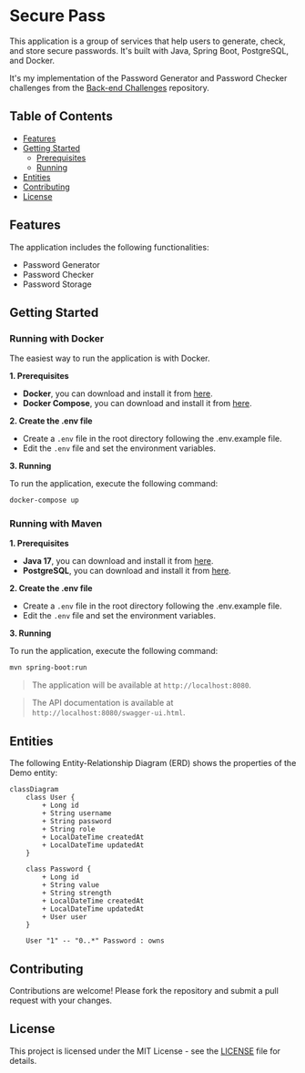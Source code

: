 # Secure Pass

This application is a group of services that help users to generate, check, and store secure passwords. It's built with Java, Spring Boot, PostgreSQL, and Docker.

It's my implementation of the Password Generator and Password Checker challenges from the [Back-end Challenges](https://github.com/wesleybertipaglia/backend-challenges/) repository.

## Table of Contents

- [Features](#features)
- [Getting Started](#getting-started)
  - [Prerequisites](#prerequisites)
  - [Running](#running)
- [Entities](#entities)
- [Contributing](#contributing)
- [License](#license)

## Features

The application includes the following functionalities:

- Password Generator
- Password Checker
- Password Storage

## Getting Started

### Running with Docker

The easiest way to run the application is with Docker.

**1. Prerequisites**

- **Docker**, you can download and install it from [here](https://www.docker.com/products/docker-desktop).
- **Docker Compose**, you can download and install it from [here](https://docs.docker.com/compose/install/).

**2. Create the .env file**

- Create a `.env` file in the root directory following the .env.example file.
- Edit the `.env` file and set the environment variables.

**3. Running**

To run the application, execute the following command:

```bash
docker-compose up
```

### Running with Maven

**1. Prerequisites**

- **Java 17**, you can download and install it from [here](https://www.oracle.com/java/technologies/javase-jdk17-downloads.html).
- **PostgreSQL**, you can download and install it from [here](https://www.postgresql.org/download/).

**2. Create the .env file**

- Create a `.env` file in the root directory following the .env.example file.
- Edit the `.env` file and set the environment variables.

**3. Running**

To run the application, execute the following command:

```bash
mvn spring-boot:run
```

> The application will be available at `http://localhost:8080`.

> The API documentation is available at `http://localhost:8080/swagger-ui.html`.

## Entities

The following Entity-Relationship Diagram (ERD) shows the properties of the Demo entity:

```mermaid
classDiagram
    class User {
        + Long id
        + String username
        + String password
        + String role
        + LocalDateTime createdAt
        + LocalDateTime updatedAt
    }

    class Password {
        + Long id
        + String value
        + String strength
        + LocalDateTime createdAt
        + LocalDateTime updatedAt
        + User user
    }

    User "1" -- "0..*" Password : owns
```

## Contributing
Contributions are welcome! Please fork the repository and submit a pull request with your changes.

## License
This project is licensed under the MIT License - see the [LICENSE](LICENSE) file for details.